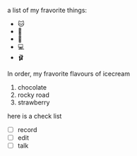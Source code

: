 a list of my fravorite things:
- 🐱
- 🐶
- 👶
- 💻
- 🩰


In order, my fravorite flavours of icecream
1. chocolate
2. rocky road
3. strawberry


here is a check list
- [ ] record
- [ ] edit
- [ ] talk
